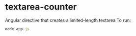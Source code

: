 # textarea-counter
Angular directive that creates a limited-length textarea
To run:

```javascript
node app.js
```
